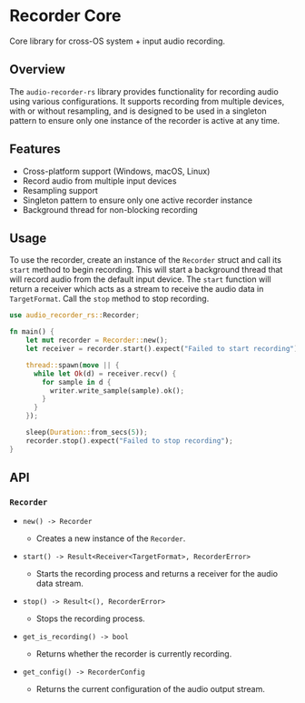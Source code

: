 # Recorder Core

Core library for cross-OS system + input audio recording.

## Overview

The `audio-recorder-rs` library provides functionality for recording audio using
various configurations. It supports recording from multiple devices, with or
without resampling, and is designed to be used in a singleton pattern to
ensure only one instance of the recorder is active at any time.

## Features

- Cross-platform support (Windows, macOS, Linux)
- Record audio from multiple input devices
- Resampling support
- Singleton pattern to ensure only one active recorder instance
- Background thread for non-blocking recording

## Usage

To use the recorder, create an instance of the `Recorder` struct and
call its `start` method to begin recording. This will start a background
thread that will record audio from the default input device. The `start`
function will return a receiver which acts as a stream to receive the
audio data in `TargetFormat`. Call the `stop` method to stop recording.

```rust
use audio_recorder_rs::Recorder;

fn main() {
    let mut recorder = Recorder::new();
    let receiver = recorder.start().expect("Failed to start recording");

    thread::spawn(move || {
      while let Ok(d) = receiver.recv() {
        for sample in d {
          writer.write_sample(sample).ok();
        }
      }
    });

    sleep(Duration::from_secs(5));
    recorder.stop().expect("Failed to stop recording");
}
```

## API

### `Recorder`

- `new() -> Recorder`

  - Creates a new instance of the `Recorder`.

- `start() -> Result<Receiver<TargetFormat>, RecorderError>`

  - Starts the recording process and returns a receiver for the audio data stream.

- `stop() -> Result<(), RecorderError>`

  - Stops the recording process.

- `get_is_recording() -> bool`

  - Returns whether the recorder is currently recording.

- `get_config() -> RecorderConfig`
  - Returns the current configuration of the audio output stream.
